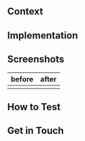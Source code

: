 ## Context

<!-- Brief description of WHAT you’re doing and WHY. -->

## Implementation

<!--

Some description of HOW you achieved it. Perhaps give a high level description of the program flow. Did you need to refactor something? What tradeoffs did you take? Are there things in here which you’d particularly like people to pay close attention to?

-->

## Screenshots

| before | after |
| ------ | ----- |
|        |       |

## How to Test

<!--

A straightforward scenario of how to test your changes will help reviewers that are not familiar with the part of the code that you are changing but want to see it in action. This section can include a description or step-by-step instructions of how to get to the state of v2 that your change affects.

A "How To Test" section can look something like this:

- Sign in with a user with tracks
- Activate `show_awesome_cat_gifs` feature (add `?feature.show_awesome_cat_gifs=1` to your URL)
- You should see a GIF with cats dancing

-->

## Get in Touch

<!-- We'd love to have a way to chat with you about your changes if necessary. If you're in the [TAKARA AI Discord](https://takara.ai/discord), please share your handle here. -->
